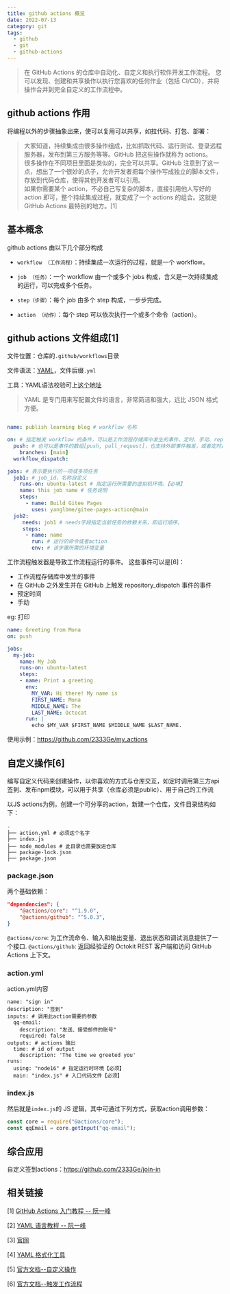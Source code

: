```yaml
---
title: github actions 概览
date: 2022-07-13
category: git
tags:
  - github
  - git
  - github-actions
---
```


> 在 GitHub Actions 的仓库中自动化、自定义和执行软件开发工作流程。 您可以发现、创建和共享操作以执行您喜欢的任何作业（包括 CI/CD），并将操作合并到完全自定义的工作流程中。

<!-- more -->

## github actions 作用

将编程以外的步骤抽象出来，使可以复用可以共享，如拉代码、打包、部署：

> 大家知道，持续集成由很多操作组成，比如抓取代码、运行测试、登录远程服务器，发布到第三方服务等等。GitHub 把这些操作就称为 actions。  
> 很多操作在不同项目里面是类似的，完全可以共享。GitHub 注意到了这一点，想出了一个很妙的点子，允许开发者把每个操作写成独立的脚本文件，存放到代码仓库，使得其他开发者可以引用。  
> 如果你需要某个 action，不必自己写复杂的脚本，直接引用他人写好的 action 即可，整个持续集成过程，就变成了一个 actions 的组合。这就是 GitHub Actions 最特别的地方。[1]

## 基本概念

github actions 由以下几个部分构成

- `workflow （工作流程）`：持续集成一次运行的过程，就是一个 workflow。

- `job （任务）`：一个 workflow 由一个或多个 jobs 构成，含义是一次持续集成的运行，可以完成多个任务。

- `step（步骤）`：每个 job 由多个 step 构成，一步步完成。

- `action （动作）`：每个 step 可以依次执行一个或多个命令（action）。

## github actions 文件组成[1]

文件位置：仓库的`.github/workflows`目录

文件语法：[YAML](https://www.ruanyifeng.com/blog/2016/07/yaml.html)，文件后缀`.yml`  

工具：YAML语法校验可上[这个地址](https://verytoolz.com/yaml-formatter.html)

> YAML 是专门用来写配置文件的语言，非常简洁和强大，远比 JSON 格式方便。

```yml

name: publish learning blog # workflow 名称

on: # 指定触发 workflow 的条件，可以是工作流程存储库中发生的事件、定时、手动、repository_dispatch 事件
  push: # 也可以是事件的数组[push, pull_request]，也支持外部事件触发，或者定时运行。
    branches: [main]
  workflow_dispatch:

jobs: # 表示要执行的一项或多项任务
  job1: # job_id，名称自定义
    runs-on: ubuntu-latest # 指定运行所需要的虚拟机环境。【必填】
    name: this job name # 任务说明
    steps:
      - name: Build Gitee Pages
        uses: yanglbme/gitee-pages-action@main
  job2: 
     needs: job1 # needs字段指定当前任务的依赖关系，即运行顺序。
     steps:
      - name: name
        run: # 运行的命令或者action
        env: # 该步骤所需的环境变量
```

工作流程触发器是导致工作流程运行的事件。 这些事件可以是[6]：

- 工作流程存储库中发生的事件
- 在 GitHub 之外发生并在 GitHub 上触发 repository_dispatch 事件的事件
- 预定时间
- 手动


eg: 打印

```yml
name: Greeting from Mona
on: push

jobs:
  my-job:
    name: My Job
    runs-on: ubuntu-latest
    steps:
    - name: Print a greeting
      env:
        MY_VAR: Hi there! My name is
        FIRST_NAME: Mona
        MIDDLE_NAME: The
        LAST_NAME: Octocat
      run: |
        echo $MY_VAR $FIRST_NAME $MIDDLE_NAME $LAST_NAME.
```

使用示例：https://github.com/2333Ge/my_actions

## 自定义操作[6]

编写自定义代码来创建操作，以你喜欢的方式与仓库交互，如定时调用第三方api签到、发布npm模块，可以用于共享（仓库必须是public）、用于自己的工作流

以JS actions为例，创建一个可分享的action，新建一个仓库，文件目录结构如下：

```shell
.
├── action.yml # 必须这个名字
├── index.js
├── node_modules # 此目录也需要放进仓库
├── package-lock.json
├── package.json
```

### package.json

两个基础依赖：

```json
"dependencies": {
    "@actions/core": "^1.9.0",
    "@actions/github": "^5.0.3",
}
```

`@actions/core`: 为工作流命令、输入和输出变量、退出状态和调试消息提供了一个接口.
`@actions/github`: 返回经验证的 Octokit REST 客户端和访问 GitHub Actions 上下文。

### action.yml 

action.yml内容

```shell
name: "sign in" 
description: "签到"
inputs: # 调用此action需要的参数
  qq-email:
    description: "发送、接受邮件的账号"
    required: false
outputs: # actions 输出
  time: # id of output
    description: 'The time we greeted you'
runs:
  using: "node16" # 指定运行时环境【必须】
  main: "index.js" # 入口代码文件【必须】
```
### index.js

然后就是`index.js`的 JS 逻辑，其中可通过下列方式，获取action调用参数：

```js
const core = require("@actions/core");
const qqEmail = core.getInput("qq-email");
```

## 综合应用

自定义签到actions：https://github.com/2333Ge/join-in

## 相关链接

[1] [GitHub Actions 入门教程 -- 阮一峰 ](https://www.ruanyifeng.com/blog/2019/09/getting-started-with-github-actions.html)  

[2] [YAML 语言教程 -- 阮一峰](https://www.ruanyifeng.com/blog/2016/07/yaml.html)  

[3] [官网](https://docs.github.com/cn/actions)

[4] [YAML 格式化工具](https://verytoolz.com/yaml-formatter.html)

[5] [官方文档--自定义操作](https://docs.github.com/cn/actions/creating-actions/about-custom-actions)

[6] [官方文档--触发工作流程](https://docs.github.com/cn/actions/using-workflows/triggering-a-workflow)
